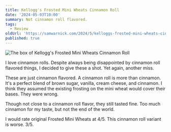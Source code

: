 ```yaml
---
title: Kellogg's Frosted Mini Wheats Cinnamon Roll
date: '2024-05-03T10:00'
summary: Not cinnamon roll flavored.
tags:
  - Review
oldUrl: 'https://samwarnick.com/2024/5/kelloggs-frosted-mini-wheats-cinnamon-roll'
published: true
---
```


![The box of Kellogg's Frosted Mini Wheats Cinnamon Roll](/media/2024-05-03-fmw.webp "I'm glad the wheat is wholesome")

I love cinnamon rolls. Despite always being disappointed by cinnamon roll flavored things, I decided to give these a shot. Yet again, another miss.

These are just cinnamon flavored. A cinnamon  roll is more than cinnamon. It's a perfect blend of brown sugar, vanilla, cream cheese, and cinnamon. I think they assumed the existing frosting on the mini wheat would cover their bases. They were wrong.

Though not close to a cinnamon roll flavor, they still tasted fine. Too much cinnamon for my taste, but not the end of the world.

I would rate original Frosted Mini Wheats at 4/5. This cinnamon roll variant is worse. 3/5.
